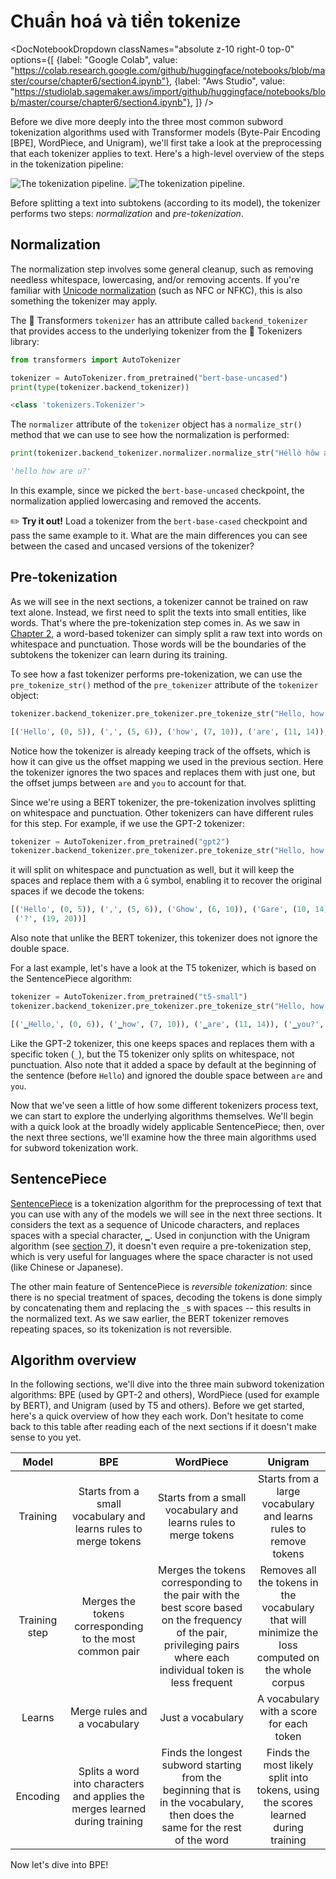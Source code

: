 # Chuẩn hoá và tiền tokenize

<DocNotebookDropdown
  classNames="absolute z-10 right-0 top-0"
  options={[
    {label: "Google Colab", value: "https://colab.research.google.com/github/huggingface/notebooks/blob/master/course/chapter6/section4.ipynb"},
    {label: "Aws Studio", value: "https://studiolab.sagemaker.aws/import/github/huggingface/notebooks/blob/master/course/chapter6/section4.ipynb"},
]} />

Before we dive more deeply into the three most common subword tokenization algorithms used with Transformer models (Byte-Pair Encoding [BPE], WordPiece, and Unigram), we'll first take a look at the preprocessing that each tokenizer applies to text. Here's a high-level overview of the steps in the tokenization pipeline:

<div class="flex justify-center">
<img class="block dark:hidden" src="https://huggingface.co/datasets/huggingface-course/documentation-images/resolve/main/en/chapter6/tokenization_pipeline.svg" alt="The tokenization pipeline.">
<img class="hidden dark:block" src="https://huggingface.co/datasets/huggingface-course/documentation-images/resolve/main/en/chapter6/tokenization_pipeline-dark.svg" alt="The tokenization pipeline.">
</div>

Before splitting a text into subtokens (according to its model), the tokenizer performs two steps: _normalization_ and _pre-tokenization_.

## Normalization

<Youtube id="4IIC2jI9CaU"/>

The normalization step involves some general cleanup, such as removing needless whitespace, lowercasing, and/or removing accents. If you're familiar with [Unicode normalization](http://www.unicode.org/reports/tr15/) (such as NFC or NFKC), this is also something the tokenizer may apply.

The 🤗 Transformers `tokenizer` has an attribute called `backend_tokenizer` that provides access to the underlying tokenizer from the 🤗 Tokenizers library:

```py
from transformers import AutoTokenizer

tokenizer = AutoTokenizer.from_pretrained("bert-base-uncased")
print(type(tokenizer.backend_tokenizer))
```

```python out
<class 'tokenizers.Tokenizer'>
```

The `normalizer` attribute of the `tokenizer` object has a `normalize_str()` method that we can use to see how the normalization is performed:

```py
print(tokenizer.backend_tokenizer.normalizer.normalize_str("Héllò hôw are ü?"))
```

```python out
'hello how are u?'
```

In this example, since we picked the `bert-base-uncased` checkpoint, the normalization applied lowercasing and removed the accents. 

<Tip>

✏️ **Try it out!** Load a tokenizer from the `bert-base-cased` checkpoint and pass the same example to it. What are the main differences you can see between the cased and uncased versions of the tokenizer?

</Tip>

## Pre-tokenization

<Youtube id="grlLV8AIXug"/>

As we will see in the next sections, a tokenizer cannot be trained on raw text alone. Instead, we first need to split the texts into small entities, like words. That's where the pre-tokenization step comes in. As we saw in [Chapter 2](/course/chapter2), a word-based tokenizer can simply split a raw text into words on whitespace and punctuation. Those words will be the boundaries of the subtokens the tokenizer can learn during its training.

To see how a fast tokenizer performs pre-tokenization, we can use the `pre_tokenize_str()` method of the `pre_tokenizer` attribute of the `tokenizer` object:

```py
tokenizer.backend_tokenizer.pre_tokenizer.pre_tokenize_str("Hello, how are  you?")
```

```python out
[('Hello', (0, 5)), (',', (5, 6)), ('how', (7, 10)), ('are', (11, 14)), ('you', (16, 19)), ('?', (19, 20))]
```

Notice how the tokenizer is already keeping track of the offsets, which is how it can give us the offset mapping we used in the previous section. Here the tokenizer ignores the two spaces and replaces them with just one, but the offset jumps between `are` and `you` to account for that.

Since we're using a BERT tokenizer, the pre-tokenization involves splitting on whitespace and punctuation. Other tokenizers can have different rules for this step. For example, if we use the GPT-2 tokenizer:

```py
tokenizer = AutoTokenizer.from_pretrained("gpt2")
tokenizer.backend_tokenizer.pre_tokenizer.pre_tokenize_str("Hello, how are  you?")
```

it will split on whitespace and punctuation as well, but it will keep the spaces and replace them with a `Ġ` symbol, enabling it to recover the original spaces if we decode the tokens:

```python out
[('Hello', (0, 5)), (',', (5, 6)), ('Ġhow', (6, 10)), ('Ġare', (10, 14)), ('Ġ', (14, 15)), ('Ġyou', (15, 19)),
 ('?', (19, 20))]
```

Also note that unlike the BERT tokenizer, this tokenizer does not ignore the double space.

For a last example, let's have a look at the T5 tokenizer, which is based on the SentencePiece algorithm:

```py
tokenizer = AutoTokenizer.from_pretrained("t5-small")
tokenizer.backend_tokenizer.pre_tokenizer.pre_tokenize_str("Hello, how are  you?")
```

```python out
[('▁Hello,', (0, 6)), ('▁how', (7, 10)), ('▁are', (11, 14)), ('▁you?', (16, 20))]
```

Like the GPT-2 tokenizer, this one keeps spaces and replaces them with a specific token (`_`), but the T5 tokenizer only splits on whitespace, not punctuation. Also note that it added a space by default at the beginning of the sentence (before `Hello`) and ignored the double space between `are` and `you`.

Now that we've seen a little of how some different tokenizers process text, we can start to explore the underlying algorithms themselves. We'll begin with a quick look at the broadly widely applicable SentencePiece; then, over the next three sections, we'll examine how the three main algorithms used for subword tokenization work.

## SentencePiece

[SentencePiece](https://github.com/google/sentencepiece) is a tokenization algorithm for the preprocessing of text that you can use with any of the models we will see in the next three sections. It considers the text as a sequence of Unicode characters, and replaces spaces with a special character, `▁`. Used in conjunction with the Unigram algorithm (see [section 7](/course/chapter7/7)), it doesn't even require a pre-tokenization step, which is very useful for languages where the space character is not used (like Chinese or Japanese).

The other main feature of SentencePiece is *reversible tokenization*: since there is no special treatment of spaces, decoding the tokens is done simply by concatenating them and replacing the `_`s with spaces -- this results in the normalized text. As we saw earlier, the BERT tokenizer removes repeating spaces, so its tokenization is not reversible.

## Algorithm overview

In the following sections, we'll dive into the three main subword tokenization algorithms: BPE (used by GPT-2 and others), WordPiece (used for example by BERT), and Unigram (used by T5 and others). Before we get started, here's a quick overview of how they each work. Don't hesitate to come back to this table after reading each of the next sections if it doesn't make sense to you yet.


Model | BPE | WordPiece | Unigram
:----:|:---:|:---------:|:------:
Training | Starts from a small vocabulary and learns rules to merge tokens |  Starts from a small vocabulary and learns rules to merge tokens | Starts from a large vocabulary and learns rules to remove tokens
Training step | Merges the tokens corresponding to the most common pair | Merges the tokens corresponding to the pair with the best score based on the frequency of the pair, privileging pairs where each individual token is less frequent | Removes all the tokens in the vocabulary that will minimize the loss computed on the whole corpus
Learns | Merge rules and a vocabulary | Just a vocabulary | A vocabulary with a score for each token
Encoding | Splits a word into characters and applies the merges learned during training | Finds the longest subword starting from the beginning that is in the vocabulary, then does the same for the rest of the word | Finds the most likely split into tokens, using the scores learned during training

Now let's dive into BPE!

